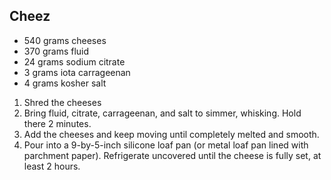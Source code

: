 Cheez
-----

* 540 grams cheeses
* 370 grams fluid
* 24 grams sodium citrate
* 3 grams iota carrageenan
* 4 grams kosher salt

1. Shred the cheeses
2. Bring fluid, citrate, carrageenan, and salt to simmer, whisking.  Hold there 2 minutes.
3. Add the cheeses and keep moving until completely melted and smooth.
4. Pour into a 9-by-5-inch silicone loaf pan (or metal loaf pan lined with parchment paper). Refrigerate uncovered until the cheese is fully set, at least 2 hours.
